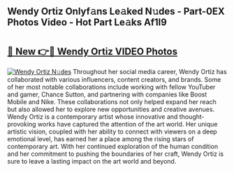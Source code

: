 ## Wendy Ortiz Onlyf𝚊ns Le𝚊ked N𝚞des - Part-0EX Photos Video - Hot Part Le𝚊ks Af1l9

# <h2><a href="http://ab4196.deff.icu/?id=Wendy+Ortiz">🔗 New 👉🔴 Wendy Ortiz VIDEO Photos</a></h2>

[![Wendy Ortiz N𝚞des](https://i.imgur.com/rIISA9y.gif)](http://ab4196.deff.icu/?id=Wendy+Ortiz)
Throughout her social media career, Wendy Ortiz has collaborated with various influencers, content creators, and brands. Some of her most notable collaborations include working with fellow YouTuber and gamer, Chance Sutton, and partnering with companies like Boost Mobile and Nike. These collaborations not only helped expand her reach but also allowed her to explore new opportunities and creative avenues. Wendy Ortiz is a contemporary artist whose innovative and thought-provoking works have captured the attention of the art world. Her unique artistic vision, coupled with her ability to connect with viewers on a deep emotional level, has earned her a place among the rising stars of contemporary art. With her continued exploration of the human condition and her commitment to pushing the boundaries of her craft, Wendy Ortiz is sure to leave a lasting impact on the art world and beyond.
